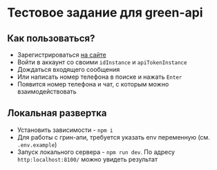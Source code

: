 # Тестовое задание для green-api

## Как пользоваться?

* Зарегистрироваться [на сайте](https://green-api.com/)
* Войти в аккаунт со своими `idInstance` и `apiTokenInstance`
* Дождаться входящего сообщения
* Или написать номер телефона в поиске и нажать `Enter`
* Появится номер телефона и чат, с которым можно взаимодействовать

## Локальная развертка

* Установить зависимости - `npm i`
* Для работы с грин-апи, требуется указать env переменную (см. `.env.example`)
* Запуск локального сервера - `npm run dev`. По адресу `http:localhost:8100/` можно увидеть результат
